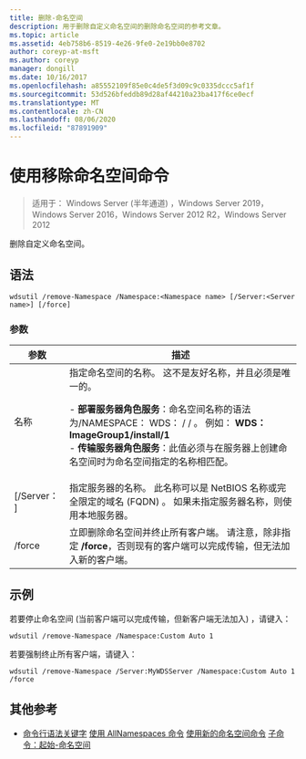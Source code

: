 ```yaml
---
title: 删除-命名空间
description: 用于删除自定义命名空间的删除命名空间的参考文章。
ms.topic: article
ms.assetid: 4eb758b6-8519-4e26-9fe0-2e19bb0e8702
author: coreyp-at-msft
ms.author: coreyp
manager: dongill
ms.date: 10/16/2017
ms.openlocfilehash: a85552109f85e0c4de5f3d09c9c0335dccc5af1f
ms.sourcegitcommit: 53d526bfeddb89d28af44210a23ba417f6ce0ecf
ms.translationtype: MT
ms.contentlocale: zh-CN
ms.lasthandoff: 08/06/2020
ms.locfileid: "87891909"
---
```

# <a name="using-the-remove-namespace-command"></a>使用移除命名空间命令

> 适用于： Windows Server (半年通道) ，Windows Server 2019，Windows Server 2016，Windows Server 2012 R2，Windows Server 2012

删除自定义命名空间。

## <a name="syntax"></a>语法
```
wdsutil /remove-Namespace /Namespace:<Namespace name> [/Server:<Server name>] [/force]
```
### <a name="parameters"></a>参数
|参数|描述|
|-------|--------|
|名称<Namespace name>|指定命名空间的名称。 这不是友好名称，并且必须是唯一的。<p>-   **部署服务器角色服务**：命名空间名称的语法为/NAMESPACE： WDS： <ImageGroup> / <ImageName> / <Index> 。 例如： **WDS： ImageGroup1/install/1**<br />-   **传输服务器角色服务**：此值必须与在服务器上创建命名空间时为命名空间指定的名称相匹配。|
|[/Server： <Server name> ]|指定服务器的名称。 此名称可以是 NetBIOS 名称或完全限定的域名 (FQDN) 。 如果未指定服务器名称，则使用本地服务器。|
|/force|立即删除命名空间并终止所有客户端。 请注意，除非指定 **/force**，否则现有的客户端可以完成传输，但无法加入新的客户端。|
## <a name="examples"></a>示例
若要停止命名空间 (当前客户端可以完成传输，但新客户端无法加入) ，请键入：
```
wdsutil /remove-Namespace /Namespace:Custom Auto 1
```
若要强制终止所有客户端，请键入：
```
wdsutil /remove-Namespace /Server:MyWDSServer /Namespace:Custom Auto 1 /force
```
## <a name="additional-references"></a>其他参考
- [命令行语法关键字](command-line-syntax-key.md) 
[使用 AllNamespaces 命令](using-the-get-allnamespaces-command.md) 
[使用新的命名空间命令](using-the-new-namespace-command.md) 
[子命令：起始-命名空间](subcommand-start-namespace.md)
